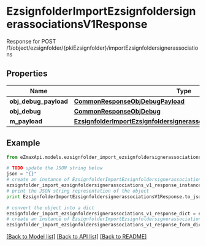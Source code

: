 # EzsignfolderImportEzsignfoldersignerassociationsV1Response

Response for POST /1/object/ezsignfolder/{pkiEzsignfolder}/importEzsignfoldersignerassociations

## Properties

Name | Type | Description | Notes
------------ | ------------- | ------------- | -------------
**obj_debug_payload** | [**CommonResponseObjDebugPayload**](CommonResponseObjDebugPayload.md) |  | 
**obj_debug** | [**CommonResponseObjDebug**](CommonResponseObjDebug.md) |  | [optional] 
**m_payload** | [**EzsignfolderImportEzsignfoldersignerassociationsV1ResponseMPayload**](EzsignfolderImportEzsignfoldersignerassociationsV1ResponseMPayload.md) |  | 

## Example

```python
from eZmaxApi.models.ezsignfolder_import_ezsignfoldersignerassociations_v1_response import EzsignfolderImportEzsignfoldersignerassociationsV1Response

# TODO update the JSON string below
json = "{}"
# create an instance of EzsignfolderImportEzsignfoldersignerassociationsV1Response from a JSON string
ezsignfolder_import_ezsignfoldersignerassociations_v1_response_instance = EzsignfolderImportEzsignfoldersignerassociationsV1Response.from_json(json)
# print the JSON string representation of the object
print EzsignfolderImportEzsignfoldersignerassociationsV1Response.to_json()

# convert the object into a dict
ezsignfolder_import_ezsignfoldersignerassociations_v1_response_dict = ezsignfolder_import_ezsignfoldersignerassociations_v1_response_instance.to_dict()
# create an instance of EzsignfolderImportEzsignfoldersignerassociationsV1Response from a dict
ezsignfolder_import_ezsignfoldersignerassociations_v1_response_form_dict = ezsignfolder_import_ezsignfoldersignerassociations_v1_response.from_dict(ezsignfolder_import_ezsignfoldersignerassociations_v1_response_dict)
```
[[Back to Model list]](../README.md#documentation-for-models) [[Back to API list]](../README.md#documentation-for-api-endpoints) [[Back to README]](../README.md)


